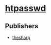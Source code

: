 # [htpasswd](https://pypi.org/project/htpasswd)



## Publishers
- [thesharp](https://pypi.org/user/thesharp)

